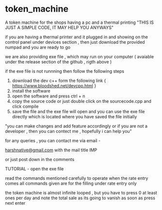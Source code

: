 # token_machine
A token machine for the shops having a pc and a thermal printing 
"THIS IS JUST A SIMPLE CODE, IT MAY HELP YOU ANYWAYS"

if you are having a thermal printer and it plugged in and showing on the control panel under devices section , then just download the provided numpad and you are ready to go 

we are also providing exe file , which may run on your computer ( avaiable under the release section of the github , rigth above )

if the exe file is not runnning then follow the following steps 
1. download the dev c++ form the following link { https://www.bloodshed.net/devcpp.html }
2. install the software 
3. open the software and press ctrl + n 
4. copy the source code or just double click on the sourcecode.cpp and click compile 
5. save the file and the exe file will open and you can use the exe file directly which is located where you have saved the file initially 



"you can make changes and add feature accordingly or if you are not a developer , then you can contect me , hopefully i can help you" 



for any queries , you can contact me via email - 

harshnative@gmail.com                 with the mail title IMP

or just post down in the comments 











TUTORIAL - 
open the exe file 

read the commands mentioned carefully to operate when the rate entry comes
all commands given are for the filling under rate entry only 

the token machine is almost infinite looped , but you have to press 0 at least ones per day and note the total sale as its going to vanish  as soon as press next enter 



